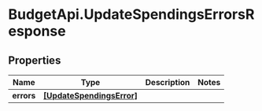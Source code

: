 # BudgetApi.UpdateSpendingsErrorsResponse

## Properties

Name | Type | Description | Notes
------------ | ------------- | ------------- | -------------
**errors** | [**[UpdateSpendingsError]**](UpdateSpendingsError.md) |  | 


